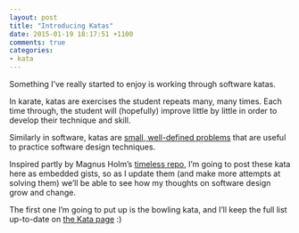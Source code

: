 ```yaml
---
layout: post
title: "Introducing Katas"
date: 2015-01-19 18:17:51 +1100
comments: true
categories: 
- kata
---
```

Something I’ve really started to enjoy is working through software katas.

In karate, katas are exercises the student repeats many, many times. Each time through, the student will (hopefully) improve little by little in order to develop their technique and skill.

Similarly in software, katas are [small, well-defined problems][2] that are useful to practice software design techniques.

Inspired partly by Magnus Holm’s [timeless repo][1], I’m going to post these kata here as embedded gists, so as I update them (and make more attempts at solving them) we’ll be able to see how my thoughts on software design grow and change.

The first one I’m going to put up is the bowling kata, and I’ll keep the full list up-to-date on [the Kata page][3] :)

[1]: http://timelessrepo.com/
[2]: http://codekata.com/
[3]: http://andrewdotni.ch/katas